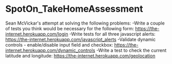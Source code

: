 # SpotOn_TakeHomeAssessment
Sean McVickar's attempt at solving the following problems:
-Write a couple of tests you think would be necessary for the following form: https://the-internet.herokuapp.com/login
-Write tests for all three javascript alerts: https://the-internet.herokuapp.com/javascript_alerts
-Validate dynamic controls - enable/disable input field and checkbox: https://the-internet.herokuapp.com/dynamic_controls
-Write a test to check the current latitude and longitude: https://the-internet.herokuapp.com/geolocation
